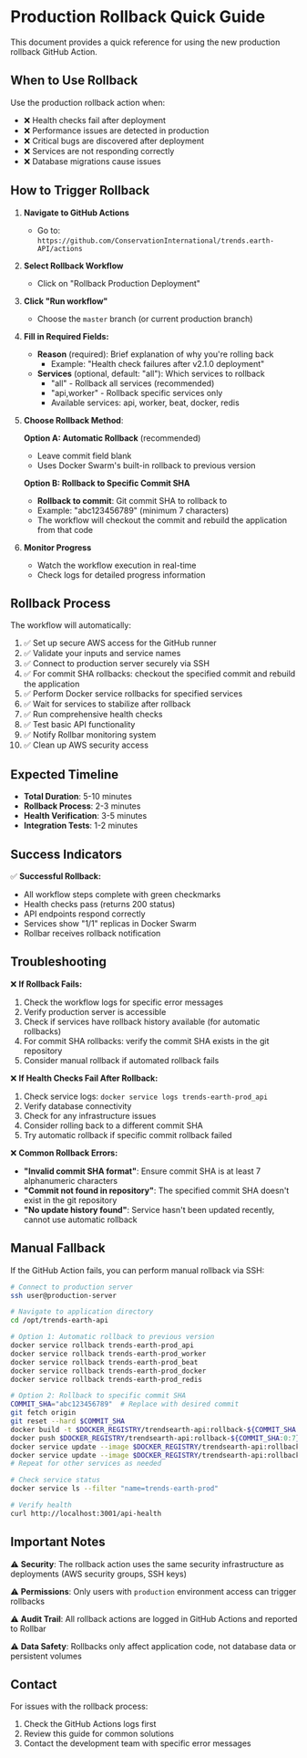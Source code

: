 # Production Rollback Quick Guide

This document provides a quick reference for using the new production rollback GitHub Action.

## When to Use Rollback

Use the production rollback action when:
- ❌ Health checks fail after deployment
- ❌ Performance issues are detected in production
- ❌ Critical bugs are discovered after deployment
- ❌ Services are not responding correctly
- ❌ Database migrations cause issues

## How to Trigger Rollback

1. **Navigate to GitHub Actions**
   - Go to: `https://github.com/ConservationInternational/trends.earth-API/actions`

2. **Select Rollback Workflow**
   - Click on "Rollback Production Deployment"

3. **Click "Run workflow"**
   - Choose the `master` branch (or current production branch)

4. **Fill in Required Fields:**
   - **Reason** (required): Brief explanation of why you're rolling back
     - Example: "Health check failures after v2.1.0 deployment"
   - **Services** (optional, default: "all"): Which services to rollback
     - "all" - Rollback all services (recommended)
     - "api,worker" - Rollback specific services only
     - Available services: api, worker, beat, docker, redis

5. **Choose Rollback Method**:
   
   **Option A: Automatic Rollback** (recommended)
   - Leave commit field blank
   - Uses Docker Swarm's built-in rollback to previous version
   
   **Option B: Rollback to Specific Commit SHA**
   - **Rollback to commit**: Git commit SHA to rollback to
   - Example: "abc123456789" (minimum 7 characters)
   - The workflow will checkout the commit and rebuild the application from that code

6. **Monitor Progress**
   - Watch the workflow execution in real-time
   - Check logs for detailed progress information

## Rollback Process

The workflow will automatically:
1. ✅ Set up secure AWS access for the GitHub runner
2. ✅ Validate your inputs and service names
3. ✅ Connect to production server securely via SSH
4. ✅ For commit SHA rollbacks: checkout the specified commit and rebuild the application
5. ✅ Perform Docker service rollbacks for specified services
6. ✅ Wait for services to stabilize after rollback
7. ✅ Run comprehensive health checks
8. ✅ Test basic API functionality
9. ✅ Notify Rollbar monitoring system
10. ✅ Clean up AWS security access

## Expected Timeline

- **Total Duration**: 5-10 minutes
- **Rollback Process**: 2-3 minutes
- **Health Verification**: 3-5 minutes
- **Integration Tests**: 1-2 minutes

## Success Indicators

✅ **Successful Rollback:**
- All workflow steps complete with green checkmarks
- Health checks pass (returns 200 status)
- API endpoints respond correctly
- Services show "1/1" replicas in Docker Swarm
- Rollbar receives rollback notification

## Troubleshooting

❌ **If Rollback Fails:**
1. Check the workflow logs for specific error messages
2. Verify production server is accessible
3. Check if services have rollback history available (for automatic rollbacks)
4. For commit SHA rollbacks: verify the commit SHA exists in the git repository
5. Consider manual rollback if automated rollback fails

❌ **If Health Checks Fail After Rollback:**
1. Check service logs: `docker service logs trends-earth-prod_api`
2. Verify database connectivity
3. Check for any infrastructure issues
4. Consider rolling back to a different commit SHA
5. Try automatic rollback if specific commit rollback failed

❌ **Common Rollback Errors:**
- **"Invalid commit SHA format"**: Ensure commit SHA is at least 7 alphanumeric characters
- **"Commit not found in repository"**: The specified commit SHA doesn't exist in the git repository
- **"No update history found"**: Service hasn't been updated recently, cannot use automatic rollback

## Manual Fallback

If the GitHub Action fails, you can perform manual rollback via SSH:

```bash
# Connect to production server
ssh user@production-server

# Navigate to application directory
cd /opt/trends-earth-api

# Option 1: Automatic rollback to previous version
docker service rollback trends-earth-prod_api
docker service rollback trends-earth-prod_worker
docker service rollback trends-earth-prod_beat
docker service rollback trends-earth-prod_docker
docker service rollback trends-earth-prod_redis

# Option 2: Rollback to specific commit SHA
COMMIT_SHA="abc123456789"  # Replace with desired commit
git fetch origin
git reset --hard $COMMIT_SHA
docker build -t $DOCKER_REGISTRY/trendsearth-api:rollback-${COMMIT_SHA:0:7} .
docker push $DOCKER_REGISTRY/trendsearth-api:rollback-${COMMIT_SHA:0:7}
docker service update --image $DOCKER_REGISTRY/trendsearth-api:rollback-${COMMIT_SHA:0:7} trends-earth-prod_api
docker service update --image $DOCKER_REGISTRY/trendsearth-api:rollback-${COMMIT_SHA:0:7} trends-earth-prod_worker
# Repeat for other services as needed

# Check service status
docker service ls --filter "name=trends-earth-prod"

# Verify health
curl http://localhost:3001/api-health
```

## Important Notes

⚠️ **Security**: The rollback action uses the same security infrastructure as deployments (AWS security groups, SSH keys)

⚠️ **Permissions**: Only users with `production` environment access can trigger rollbacks

⚠️ **Audit Trail**: All rollback actions are logged in GitHub Actions and reported to Rollbar

⚠️ **Data Safety**: Rollbacks only affect application code, not database data or persistent volumes

## Contact

For issues with the rollback process:
1. Check the GitHub Actions logs first
2. Review this guide for common solutions
3. Contact the development team with specific error messages